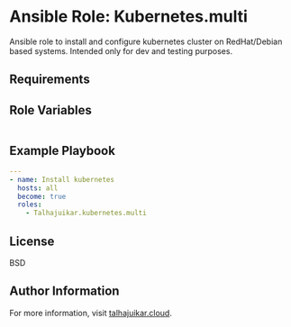 Ansible Role: Kubernetes.multi
=========

Ansible role to install and configure kubernetes cluster on 
RedHat/Debian based systems.
Intended only for dev and testing purposes.

Requirements
------------

Role Variables
--------------

```yaml
```


Example Playbook
----------------

```yaml
---
- name: Install kubernetes
  hosts: all
  become: true
  roles:
    - Talhajuikar.kubernetes.multi
```

License
-------

BSD

Author Information
------------------

For more information, visit [talhajuikar.cloud](https://talhajuikar.cloud).
